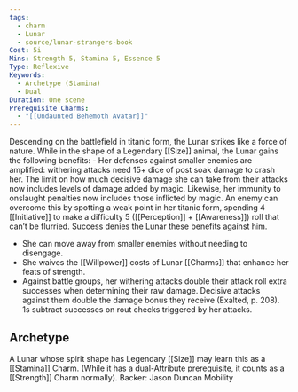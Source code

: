 ```yaml
---
tags:
  - charm
  - Lunar
  - source/lunar-strangers-book
Cost: 5i
Mins: Strength 5, Stamina 5, Essence 5
Type: Reflexive
Keywords:
  - Archetype (Stamina)
  - Dual
Duration: One scene
Prerequisite Charms:
  - "[[Undaunted Behemoth Avatar]]"
---
```

Descending on the battlefield in titanic form, the Lunar strikes like a force of nature.
While in the shape of a Legendary [[Size]] animal, the Lunar gains the following benefits:  - Her defenses against smaller enemies are amplified: withering attacks need 15+ dice of post soak damage to crash her. The limit on how much decisive damage she can take from their attacks now includes levels of damage added by magic.
Likewise, her immunity to onslaught penalties now includes those inflicted by magic.
An enemy can overcome this by spotting a weak point in her titanic form, spending 4 [[Initiative]] to make a difficulty 5 ([[Perception]] + [[Awareness]]) roll that can’t be flurried. Success denies the Lunar these benefits against him.
 - She can move away from smaller enemies without needing to disengage.
 - She waives the [[Willpower]] costs of Lunar [[Charms]] that enhance her feats of strength.
 - Against battle groups, her withering attacks double their attack roll extra successes when determining their raw damage. Decisive attacks against them double the damage bonus they receive (Exalted, p. 208). 1s subtract successes on rout checks triggered by her attacks.

## Archetype 
A Lunar whose spirit shape has Legendary [[Size]] may learn this as a [[Stamina]] Charm. (While it has a dual-Attribute prerequisite, it counts as a [[Strength]] Charm normally).
Backer: Jason Duncan Mobility